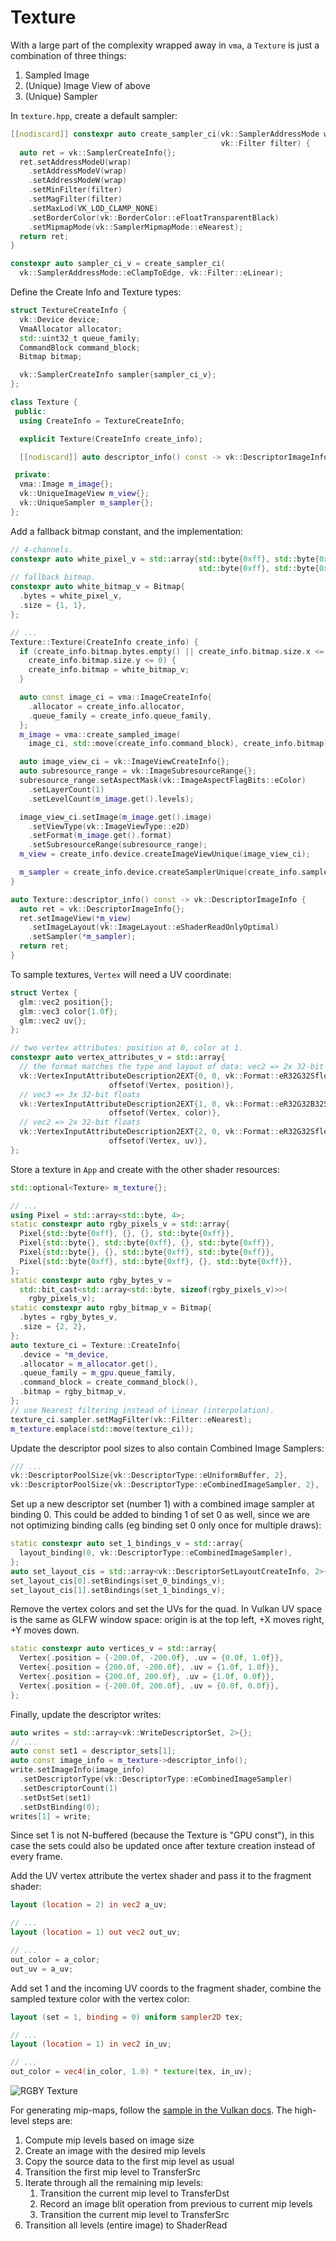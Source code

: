 # Texture

With a large part of the complexity wrapped away in `vma`, a `Texture` is just a combination of three things:

1. Sampled Image
2. (Unique) Image View of above
3. (Unique) Sampler

In `texture.hpp`, create a default sampler:

```cpp
[[nodiscard]] constexpr auto create_sampler_ci(vk::SamplerAddressMode wrap,
                                               vk::Filter filter) {
  auto ret = vk::SamplerCreateInfo{};
  ret.setAddressModeU(wrap)
    .setAddressModeV(wrap)
    .setAddressModeW(wrap)
    .setMinFilter(filter)
    .setMagFilter(filter)
    .setMaxLod(VK_LOD_CLAMP_NONE)
    .setBorderColor(vk::BorderColor::eFloatTransparentBlack)
    .setMipmapMode(vk::SamplerMipmapMode::eNearest);
  return ret;
}

constexpr auto sampler_ci_v = create_sampler_ci(
  vk::SamplerAddressMode::eClampToEdge, vk::Filter::eLinear);
```

Define the Create Info and Texture types:

```cpp
struct TextureCreateInfo {
  vk::Device device;
  VmaAllocator allocator;
  std::uint32_t queue_family;
  CommandBlock command_block;
  Bitmap bitmap;

  vk::SamplerCreateInfo sampler{sampler_ci_v};
};

class Texture {
 public:
  using CreateInfo = TextureCreateInfo;

  explicit Texture(CreateInfo create_info);

  [[nodiscard]] auto descriptor_info() const -> vk::DescriptorImageInfo;

 private:
  vma::Image m_image{};
  vk::UniqueImageView m_view{};
  vk::UniqueSampler m_sampler{};
};
```

Add a fallback bitmap constant, and the implementation:

```cpp
// 4-channels.
constexpr auto white_pixel_v = std::array{std::byte{0xff}, std::byte{0xff},
                                          std::byte{0xff}, std::byte{0xff}};
// fallback bitmap.
constexpr auto white_bitmap_v = Bitmap{
  .bytes = white_pixel_v,
  .size = {1, 1},
};

// ...
Texture::Texture(CreateInfo create_info) {
  if (create_info.bitmap.bytes.empty() || create_info.bitmap.size.x <= 0 ||
    create_info.bitmap.size.y <= 0) {
    create_info.bitmap = white_bitmap_v;
  }

  auto const image_ci = vma::ImageCreateInfo{
    .allocator = create_info.allocator,
    .queue_family = create_info.queue_family,
  };
  m_image = vma::create_sampled_image(
    image_ci, std::move(create_info.command_block), create_info.bitmap);

  auto image_view_ci = vk::ImageViewCreateInfo{};
  auto subresource_range = vk::ImageSubresourceRange{};
  subresource_range.setAspectMask(vk::ImageAspectFlagBits::eColor)
    .setLayerCount(1)
    .setLevelCount(m_image.get().levels);

  image_view_ci.setImage(m_image.get().image)
    .setViewType(vk::ImageViewType::e2D)
    .setFormat(m_image.get().format)
    .setSubresourceRange(subresource_range);
  m_view = create_info.device.createImageViewUnique(image_view_ci);

  m_sampler = create_info.device.createSamplerUnique(create_info.sampler);
}

auto Texture::descriptor_info() const -> vk::DescriptorImageInfo {
  auto ret = vk::DescriptorImageInfo{};
  ret.setImageView(*m_view)
    .setImageLayout(vk::ImageLayout::eShaderReadOnlyOptimal)
    .setSampler(*m_sampler);
  return ret;
}
```

To sample textures, `Vertex` will need a UV coordinate:

```cpp
struct Vertex {
  glm::vec2 position{};
  glm::vec3 color{1.0f};
  glm::vec2 uv{};
};

// two vertex attributes: position at 0, color at 1.
constexpr auto vertex_attributes_v = std::array{
  // the format matches the type and layout of data: vec2 => 2x 32-bit floats.
  vk::VertexInputAttributeDescription2EXT{0, 0, vk::Format::eR32G32Sfloat,
                      offsetof(Vertex, position)},
  // vec3 => 3x 32-bit floats
  vk::VertexInputAttributeDescription2EXT{1, 0, vk::Format::eR32G32B32Sfloat,
                      offsetof(Vertex, color)},
  // vec2 => 2x 32-bit floats
  vk::VertexInputAttributeDescription2EXT{2, 0, vk::Format::eR32G32Sfloat,
                      offsetof(Vertex, uv)},
};
```

Store a texture in `App` and create with the other shader resources:

```cpp
std::optional<Texture> m_texture{};

// ...
using Pixel = std::array<std::byte, 4>;
static constexpr auto rgby_pixels_v = std::array{
  Pixel{std::byte{0xff}, {}, {}, std::byte{0xff}},
  Pixel{std::byte{}, std::byte{0xff}, {}, std::byte{0xff}},
  Pixel{std::byte{}, {}, std::byte{0xff}, std::byte{0xff}},
  Pixel{std::byte{0xff}, std::byte{0xff}, {}, std::byte{0xff}},
};
static constexpr auto rgby_bytes_v =
  std::bit_cast<std::array<std::byte, sizeof(rgby_pixels_v)>>(
    rgby_pixels_v);
static constexpr auto rgby_bitmap_v = Bitmap{
  .bytes = rgby_bytes_v,
  .size = {2, 2},
};
auto texture_ci = Texture::CreateInfo{
  .device = *m_device,
  .allocator = m_allocator.get(),
  .queue_family = m_gpu.queue_family,
  .command_block = create_command_block(),
  .bitmap = rgby_bitmap_v,
};
// use Nearest filtering instead of Linear (interpolation).
texture_ci.sampler.setMagFilter(vk::Filter::eNearest);
m_texture.emplace(std::move(texture_ci));
```

Update the descriptor pool sizes to also contain Combined Image Samplers:

```cpp
/// ...
vk::DescriptorPoolSize{vk::DescriptorType::eUniformBuffer, 2},
vk::DescriptorPoolSize{vk::DescriptorType::eCombinedImageSampler, 2},
```

Set up a new descriptor set (number 1) with a combined image sampler at binding 0. This could be added to binding 1 of set 0 as well, since we are not optimizing  binding calls (eg binding set 0 only once for multiple draws):

```cpp
static constexpr auto set_1_bindings_v = std::array{
  layout_binding(0, vk::DescriptorType::eCombinedImageSampler),
};
auto set_layout_cis = std::array<vk::DescriptorSetLayoutCreateInfo, 2>{};
set_layout_cis[0].setBindings(set_0_bindings_v);
set_layout_cis[1].setBindings(set_1_bindings_v);
```

Remove the vertex colors and set the UVs for the quad. In Vulkan UV space is the same as GLFW window space: origin is at the top left, +X moves right, +Y moves down.

```cpp
static constexpr auto vertices_v = std::array{
  Vertex{.position = {-200.0f, -200.0f}, .uv = {0.0f, 1.0f}},
  Vertex{.position = {200.0f, -200.0f}, .uv = {1.0f, 1.0f}},
  Vertex{.position = {200.0f, 200.0f}, .uv = {1.0f, 0.0f}},
  Vertex{.position = {-200.0f, 200.0f}, .uv = {0.0f, 0.0f}},
};
```

Finally, update the descriptor writes:

```cpp
auto writes = std::array<vk::WriteDescriptorSet, 2>{};
// ...
auto const set1 = descriptor_sets[1];
auto const image_info = m_texture->descriptor_info();
write.setImageInfo(image_info)
  .setDescriptorType(vk::DescriptorType::eCombinedImageSampler)
  .setDescriptorCount(1)
  .setDstSet(set1)
  .setDstBinding(0);
writes[1] = write;
```

Since set 1 is not N-buffered (because the Texture is "GPU const"), in this case the sets could also be updated once after texture creation instead of every frame.

Add the UV vertex attribute the vertex shader and pass it to the fragment shader:

```glsl
layout (location = 2) in vec2 a_uv;

// ...
layout (location = 1) out vec2 out_uv;

// ...
out_color = a_color;
out_uv = a_uv;
```

Add set 1 and the incoming UV coords to the fragment shader, combine the sampled texture color with the vertex color:

```glsl
layout (set = 1, binding = 0) uniform sampler2D tex;

// ...
layout (location = 1) in vec2 in_uv;

// ...
out_color = vec4(in_color, 1.0) * texture(tex, in_uv);
```

![RGBY Texture](./rgby_texture.png)

For generating mip-maps, follow the [sample in the Vulkan docs](https://docs.vulkan.org/samples/latest/samples/api/hpp_texture_mipmap_generation/README.html#_generating_the_mip_chain). The high-level steps are:

1. Compute mip levels based on image size
1. Create an image with the desired mip levels
1. Copy the source data to the first mip level as usual
1. Transition the first mip level to TransferSrc
1. Iterate through all the remaining mip levels:
    1. Transition the current mip level to TransferDst
    1. Record an image blit operation from previous to current mip levels
    1. Transition the current mip level to TransferSrc
1. Transition all levels (entire image) to ShaderRead
